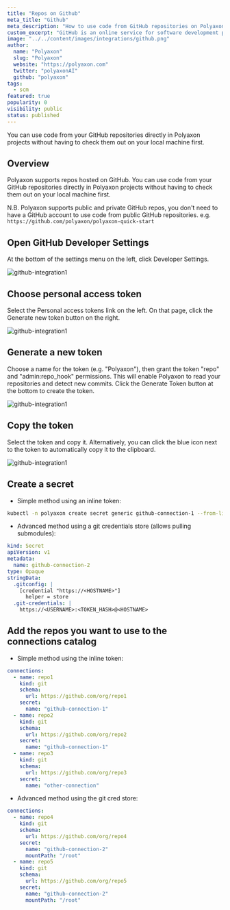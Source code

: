 ```yaml
---
title: "Repos on Github"
meta_title: "Github"
meta_description: "How to use code from GitHub repositories on Polyaxon. You can use code from your GitHub repositories directly in Polyaxon projects without having to check them out on your local machine first."
custom_excerpt: "GitHub is an online service for software development projects that use the Git revision control system."
image: "../../content/images/integrations/github.png"
author:
  name: "Polyaxon"
  slug: "Polyaxon"
  website: "https://polyaxon.com"
  twitter: "polyaxonAI"
  github: "polyaxon"
tags:
  - scm
featured: true
popularity: 0
visibility: public
status: published
---
```


You can use code from your GitHub repositories directly in Polyaxon projects without having to check them out on your local machine first.

## Overview

Polyaxon supports repos hosted on GitHub.
You can use code from your GitHub repositories directly in Polyaxon projects without
having to check them out on your local machine first.

N.B. Polyaxon supports public and private GitHub repos, you don't need to have a GitHub account
to use code from public GitHub repositories. e.g. `https://github.com/polyaxon/polyaxon-quick-start`

## Open GitHub Developer Settings

At the bottom of the settings menu on the left, click Developer Settings.

![github-integration1](../../content/images/integrations/github/img1.png)

## Choose personal access token
Select the Personal access tokens link on the left. On that page, click the Generate new token button on the right.

![github-integration1](../../content/images/integrations/github/img2.png)

## Generate a new token

Choose a name for the token (e.g. "Polyaxon"),
then grant the token "repo" and "admin:repo_hook" permissions.
This will enable Polyaxon to read your repositories and detect new commits.
Click the Generate Token button at the bottom to create the token.

![github-integration1](../../content/images/integrations/github/img3.png)

## Copy the token

Select the token and copy it. Alternatively,
you can click the blue icon next to the token to automatically copy it to the clipboard.

![github-integration1](../../content/images/integrations/github/img4.png)

## Create a secret

 * Simple method using an inline token:

```bash
kubectl -n polyaxon create secret generic github-connection-1 --from-literal=POLYAXON_GIT_CREDENTIALS="<TOKEN_HASH>"
```
 * Advanced method using a git credentials store (allows pulling submodules):

```yaml
kind: Secret
apiVersion: v1
metadata:
  name: github-connection-2
type: Opaque
stringData:
  .gitconfig: |
    [credential "https://<HOSTNAME>"]
      helper = store
  .git-credentials: |
    https://<USERNAME>:<TOKEN_HASH>@<HOSTNAME>
```

## Add the repos you want to use to the connections catalog

 * Simple method using the inline token:

```yaml
connections:
  - name: repo1
    kind: git
    schema:
      url: https://github.com/org/repo1
    secret:
      name: "github-connection-1"
  - name: repo2
    kind: git
    schema:
      url: https://github.com/org/repo2
    secret:
      name: "github-connection-1"
  - name: repo3
    kind: git
    schema:
      url: https://github.com/org/repo3
    secret:
      name: "other-connection"
```

 * Advanced method using the git cred store:

```yaml
connections:
  - name: repo4
    kind: git
    schema:
      url: https://github.com/org/repo4
    secret:
      name: "github-connection-2"
      mountPath: "/root"
  - name: repo5
    kind: git
    schema:
      url: https://github.com/org/repo5
    secret:
      name: "github-connection-2"
      mountPath: "/root"
```
